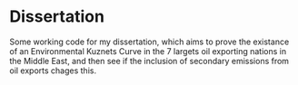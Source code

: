 # Dissertation
Some working code for my dissertation, which aims to prove the existance of an Environmental Kuznets Curve in the 7 largets oil exporting nations in the Middle East, and then see if the inclusion of secondary emissions from oil exports chages this.
